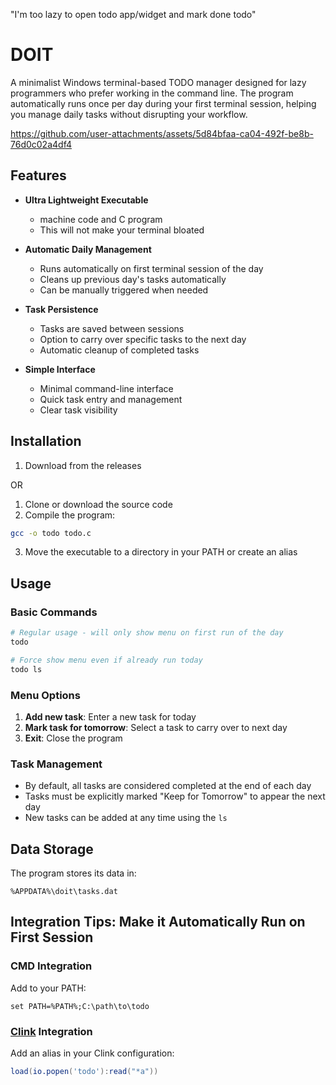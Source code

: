 "I'm too lazy to open todo app/widget and mark done todo"

# DOIT

A minimalist Windows terminal-based TODO manager designed for lazy programmers who prefer working in the command line. The program automatically runs once per day during your first terminal session, helping you manage daily tasks without disrupting your workflow.

https://github.com/user-attachments/assets/5d84bfaa-ca04-492f-be8b-76d0c02a4df4

## Features

- **Ultra Lightweight Executable**
  - machine code and C program
  - This will not make your terminal bloated

- **Automatic Daily Management**
  - Runs automatically on first terminal session of the day
  - Cleans up previous day's tasks automatically
  - Can be manually triggered when needed

- **Task Persistence**
  - Tasks are saved between sessions
  - Option to carry over specific tasks to the next day
  - Automatic cleanup of completed tasks

- **Simple Interface**
  - Minimal command-line interface
  - Quick task entry and management
  - Clear task visibility

## Installation

1. Download from the releases

OR

1. Clone or download the source code
2. Compile the program:
```bash
gcc -o todo todo.c
```
3. Move the executable to a directory in your PATH or create an alias

## Usage

### Basic Commands

```bash
# Regular usage - will only show menu on first run of the day
todo

# Force show menu even if already run today
todo ls
```

### Menu Options

1. **Add new task**: Enter a new task for today
2. **Mark task for tomorrow**: Select a task to carry over to next day
3. **Exit**: Close the program

### Task Management

- By default, all tasks are considered completed at the end of each day
- Tasks must be explicitly marked "Keep for Tomorrow" to appear the next day
- New tasks can be added at any time using the `ls`

## Data Storage

The program stores its data in:
```
%APPDATA%\doit\tasks.dat
```

## Integration Tips: Make it Automatically Run on First Session

### CMD Integration
Add to your PATH:
```batch
set PATH=%PATH%;C:\path\to\todo
```

### [Clink](https://github.com/chrisant996/clink) Integration
Add an alias in your Clink configuration:
```lua
load(io.popen('todo'):read("*a"))
```
